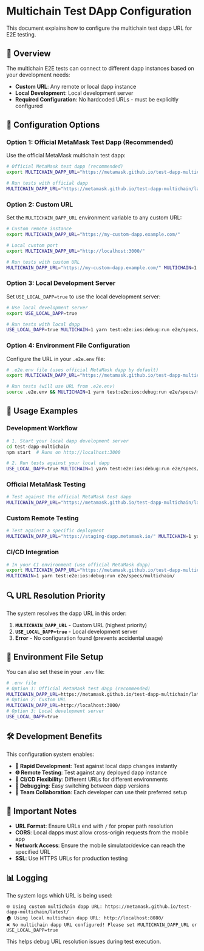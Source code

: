 # Multichain Test DApp Configuration

This document explains how to configure the multichain test dapp URL for E2E testing.

## 🎯 **Overview**

The multichain E2E tests can connect to different dapp instances based on your development needs:
- **Custom URL**: Any remote or local dapp instance
- **Local Development**: Local development server
- **Required Configuration**: No hardcoded URLs - must be explicitly configured

## 🔧 **Configuration Options**

### **Option 1: Official MetaMask Test Dapp (Recommended)**
Use the official MetaMask multichain test dapp:

```bash
# Official MetaMask test dapp (recommended)
export MULTICHAIN_DAPP_URL="https://metamask.github.io/test-dapp-multichain/latest/"

# Run tests with official dapp
MULTICHAIN_DAPP_URL="https://metamask.github.io/test-dapp-multichain/latest/" MULTICHAIN=1 yarn test:e2e:ios:debug:run e2e/specs/multichain/wallet-createSession.spec.ts
```

### **Option 2: Custom URL**
Set the `MULTICHAIN_DAPP_URL` environment variable to any custom URL:

```bash
# Custom remote instance
export MULTICHAIN_DAPP_URL="https://my-custom-dapp.example.com/"

# Local custom port
export MULTICHAIN_DAPP_URL="http://localhost:3000/"

# Run tests with custom URL
MULTICHAIN_DAPP_URL="https://my-custom-dapp.example.com/" MULTICHAIN=1 yarn test:e2e:ios:debug:run e2e/specs/multichain/wallet-createSession.spec.ts
```

### **Option 3: Local Development Server**
Set `USE_LOCAL_DAPP=true` to use the local development server:

```bash
# Use local development server
export USE_LOCAL_DAPP=true

# Run tests with local dapp
USE_LOCAL_DAPP=true MULTICHAIN=1 yarn test:e2e:ios:debug:run e2e/specs/multichain/wallet-createSession.spec.ts
```

### **Option 4: Environment File Configuration**
Configure the URL in your `.e2e.env` file:

```bash
# .e2e.env file (uses official MetaMask dapp by default)
export MULTICHAIN_DAPP_URL="https://metamask.github.io/test-dapp-multichain/latest/"

# Run tests (will use URL from .e2e.env)
source .e2e.env && MULTICHAIN=1 yarn test:e2e:ios:debug:run e2e/specs/multichain/wallet-createSession.spec.ts
```

## 🚀 **Usage Examples**

### **Development Workflow**
```bash
# 1. Start your local dapp development server
cd test-dapp-multichain
npm start  # Runs on http://localhost:3000

# 2. Run tests against your local dapp
USE_LOCAL_DAPP=true MULTICHAIN=1 yarn test:e2e:ios:debug:run e2e/specs/multichain/wallet-createSession.spec.ts
```

### **Official MetaMask Testing**
```bash
# Test against the official MetaMask test dapp
MULTICHAIN_DAPP_URL="https://metamask.github.io/test-dapp-multichain/latest/" MULTICHAIN=1 yarn test:e2e:ios:debug:run e2e/specs/multichain/
```

### **Custom Remote Testing**
```bash
# Test against a specific deployment
MULTICHAIN_DAPP_URL="https://staging-dapp.metamask.io/" MULTICHAIN=1 yarn test:e2e:ios:debug:run e2e/specs/multichain/
```

### **CI/CD Integration**
```bash
# In your CI environment (use official MetaMask dapp)
export MULTICHAIN_DAPP_URL="https://metamask.github.io/test-dapp-multichain/latest/"
MULTICHAIN=1 yarn test:e2e:ios:debug:run e2e/specs/multichain/
```

## 🔍 **URL Resolution Priority**

The system resolves the dapp URL in this order:

1. **`MULTICHAIN_DAPP_URL`** - Custom URL (highest priority)
2. **`USE_LOCAL_DAPP=true`** - Local development server
3. **Error** - No configuration found (prevents accidental usage)

## 📝 **Environment File Setup**

You can also set these in your `.env` file:

```bash
# .env file
# Option 1: Official MetaMask test dapp (recommended)
MULTICHAIN_DAPP_URL=https://metamask.github.io/test-dapp-multichain/latest/
# Option 2: Custom URL
MULTICHAIN_DAPP_URL=http://localhost:3000/
# Option 3: Local development server
USE_LOCAL_DAPP=true
```

## 🛠️ **Development Benefits**

This configuration system enables:

- **🔄 Rapid Development**: Test against local dapp changes instantly
- **🌐 Remote Testing**: Test against any deployed dapp instance  
- **🚀 CI/CD Flexibility**: Different URLs for different environments
- **🔧 Debugging**: Easy switching between dapp versions
- **👥 Team Collaboration**: Each developer can use their preferred setup

## 🚨 **Important Notes**

- **URL Format**: Ensure URLs end with `/` for proper path resolution
- **CORS**: Local dapps must allow cross-origin requests from the mobile app
- **Network Access**: Ensure the mobile simulator/device can reach the specified URL
- **SSL**: Use HTTPS URLs for production testing

## 📊 **Logging**

The system logs which URL is being used:

```
🌐 Using custom multichain dapp URL: https://metamask.github.io/test-dapp-multichain/latest/
🏠 Using local multichain dapp URL: http://localhost:8080/
❌ No multichain dapp URL configured! Please set MULTICHAIN_DAPP_URL or USE_LOCAL_DAPP=true
```

This helps debug URL resolution issues during test execution. 